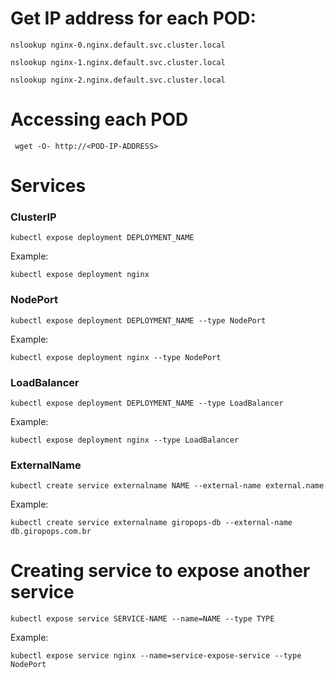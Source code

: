 # Get IP address for each POD:

```
nslookup nginx-0.nginx.default.svc.cluster.local
```
```
nslookup nginx-1.nginx.default.svc.cluster.local
```
```
nslookup nginx-2.nginx.default.svc.cluster.local
```

# Accessing each POD
```
 wget -O- http://<POD-IP-ADDRESS>
 ```

# Services

### ClusterIP
```
kubectl expose deployment DEPLOYMENT_NAME
```

Example:
```
kubectl expose deployment nginx
```

### NodePort
```
kubectl expose deployment DEPLOYMENT_NAME --type NodePort
```

Example:
```
kubectl expose deployment nginx --type NodePort
```

### LoadBalancer
```
kubectl expose deployment DEPLOYMENT_NAME --type LoadBalancer
```

Example:
```
kubectl expose deployment nginx --type LoadBalancer
```

### ExternalName
```
kubectl create service externalname NAME --external-name external.name
```

Example:
```
kubectl create service externalname giropops-db --external-name db.giropops.com.br
```

# Creating service to expose another service
```
kubectl expose service SERVICE-NAME --name=NAME --type TYPE
```

Example:
```
kubectl expose service nginx --name=service-expose-service --type NodePort
```
